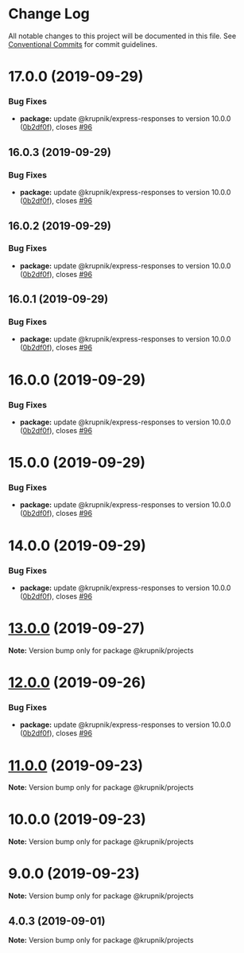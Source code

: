 # Change Log

All notable changes to this project will be documented in this file.
See [Conventional Commits](https://conventionalcommits.org) for commit guidelines.

# 17.0.0 (2019-09-29)


### Bug Fixes

* **package:** update @krupnik/express-responses to version 10.0.0 ([0b2df0f](https://github.com/yurikrupniktools/client-apps/commit/0b2df0f)), closes [#96](https://github.com/yurikrupniktools/client-apps/issues/96)





## 16.0.3 (2019-09-29)


### Bug Fixes

* **package:** update @krupnik/express-responses to version 10.0.0 ([0b2df0f](https://github.com/yurikrupniktools/client-apps/commit/0b2df0f)), closes [#96](https://github.com/yurikrupniktools/client-apps/issues/96)





## 16.0.2 (2019-09-29)


### Bug Fixes

* **package:** update @krupnik/express-responses to version 10.0.0 ([0b2df0f](https://github.com/yurikrupniktools/client-apps/commit/0b2df0f)), closes [#96](https://github.com/yurikrupniktools/client-apps/issues/96)





## 16.0.1 (2019-09-29)


### Bug Fixes

* **package:** update @krupnik/express-responses to version 10.0.0 ([0b2df0f](https://github.com/yurikrupniktools/client-apps/commit/0b2df0f)), closes [#96](https://github.com/yurikrupniktools/client-apps/issues/96)





# 16.0.0 (2019-09-29)


### Bug Fixes

* **package:** update @krupnik/express-responses to version 10.0.0 ([0b2df0f](https://github.com/yurikrupniktools/client-apps/commit/0b2df0f)), closes [#96](https://github.com/yurikrupniktools/client-apps/issues/96)





# 15.0.0 (2019-09-29)


### Bug Fixes

* **package:** update @krupnik/express-responses to version 10.0.0 ([0b2df0f](https://github.com/yurikrupniktools/client-apps/commit/0b2df0f)), closes [#96](https://github.com/yurikrupniktools/client-apps/issues/96)





# 14.0.0 (2019-09-29)


### Bug Fixes

* **package:** update @krupnik/express-responses to version 10.0.0 ([0b2df0f](https://github.com/yurikrupniktools/client-apps/commit/0b2df0f)), closes [#96](https://github.com/yurikrupniktools/client-apps/issues/96)





# [13.0.0](https://github.com/yurikrupniktools/client-apps/compare/@krupnik/projects@12.0.0...@krupnik/projects@13.0.0) (2019-09-27)

**Note:** Version bump only for package @krupnik/projects





# [12.0.0](https://github.com/yurikrupniktools/client-apps/compare/@krupnik/projects@11.0.0...@krupnik/projects@12.0.0) (2019-09-26)


### Bug Fixes

* **package:** update @krupnik/express-responses to version 10.0.0 ([0b2df0f](https://github.com/yurikrupniktools/client-apps/commit/0b2df0f)), closes [#96](https://github.com/yurikrupniktools/client-apps/issues/96)





# [11.0.0](https://github.com/yurikrupniktools/client-apps/compare/@krupnik/projects@10.0.0...@krupnik/projects@11.0.0) (2019-09-23)

**Note:** Version bump only for package @krupnik/projects





# 10.0.0 (2019-09-23)

**Note:** Version bump only for package @krupnik/projects





# 9.0.0 (2019-09-23)

**Note:** Version bump only for package @krupnik/projects





## 4.0.3 (2019-09-01)

**Note:** Version bump only for package @krupnik/projects
